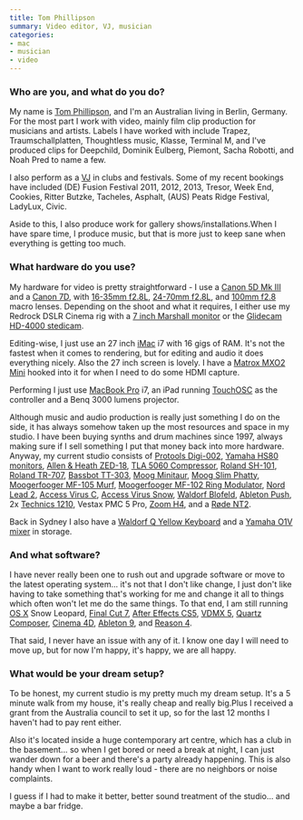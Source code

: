 ```yaml
---
title: Tom Phillipson
summary: Video editor, VJ, musician
categories:
- mac
- musician
- video
---
```


### Who are you, and what do you do?

My name is [Tom Phillipson](http://www.auto64.com/ "Tom's website."), and I'm an Australian living in Berlin, Germany. For the most part I work with video, mainly film clip production for musicians and artists. Labels I have worked with include Trapez, Traumschallplatten, Thoughtless music, Klasse, Terminal M, and I've produced clips for Deepchild, Dominik Eulberg, Piemont, Sacha Robotti, and Noah Pred to name a few.

I also perform as a [VJ](http://vimeo.com/57269796 "Tom's 2013 showreel on Vimeo.") in clubs and festivals. Some of my recent bookings have included (DE) Fusion Festival 2011, 2012, 2013, Tresor, Week End, Cookies, Ritter Butzke, Tacheles, Asphalt, (AUS) Peats Ridge Festival, LadyLux, Civic.

Aside to this, I also produce work for gallery shows/installations.When I have spare time, I produce music, but that is more just to keep sane when everything is getting too much.

### What hardware do you use?

My hardware for video is pretty straightforward - I use a [Canon 5D Mk III][eos-5d-mark-iii] and a [Canon 7D][eos-7d], with [16-35mm f2.8L][ef-16-35mm-f2.8l-ii-usm], [24-70mm f2.8L][ef-24-70mm-f2.8l-usm], and [100mm f2.8][ef-100mm-f2.8-macro-usm] macro lenses. Depending on the shoot and what it requires, I either use my Redrock DSLR Cinema rig with a [7 inch Marshall monitor][m-ct7] or the [Glidecam HD-4000 stedicam][hd-4000].

Editing-wise, I just use an 27 inch [iMac][] i7 with 16 gigs of RAM. It's not the fastest when it comes to rendering, but for editing and audio it does everything nicely. Also the 27 inch screen is lovely.  I have a [Matrox MXO2 Mini][mxo2-mini] hooked into it for when I need to do some HDMI capture.

Performing I just use [MacBook Pro][macbook-pro] i7, an iPad running [TouchOSC][touchosc-ios] as the controller and a Benq 3000 lumens projector.

Although music and audio production is really just something I do on the side, it has always somehow taken up the most resources and space in my studio. I have been buying synths and drum machines since 1997, always making sure if I sell something I put that money back into more hardware. Anyway, my current studio consists of [Protools Digi-002][digi-002], [Yamaha HS80 monitors][hs80m], [Allen & Heath ZED-18][zed-18], [TLA 5060 Compressor][5060], [Roland SH-101][sh-101], [Roland TR-707][tr-707], [Bassbot TT-303][tt-303], [Moog Minitaur][minitaur], [Moog Slim Phatty][slim-phatty], [Moogerfooger MF-105 Murf][mf-105m-midi-murf], [Moogerfooger MF-102 Ring Modulator][mf-102-ring-modulator], [Nord Lead 2][nord-lead-2], [Access Virus C][access-virus-c], [Access Virus Snow][access-virus-snow], [Waldorf Blofeld][blofeld], [Ableton Push][push], 2x [Technics 1210][sl-1210], Vestax PMC 5 Pro, [Zoom H4][h4], and a [Røde NT2][nt2].

Back in Sydney I also have a [Waldorf Q Yellow Keyboard][q] and a [Yamaha O1V mixer][01v] in storage.

### And what software?

I have never really been one to rush out and upgrade software or move to the latest operating system... it's not that I don't like change, I just don't like having to take something that's working for me and change it all to things which often won't let me do the same things. To that end, I am still running [OS X][macos] Snow Leopard, [Final Cut 7][final-cut-pro], [After Effects CS5][after-effects], [VDMX 5][vdmx], [Quartz Composer][quartz-composer], [Cinema 4D][cinema-4d], [Ableton 9][live], and [Reason 4][reason].

That said, I never have an issue with any of it. I know one day I will need to move up, but for now I'm happy, it's happy, we are all happy.

### What would be your dream setup?

To be honest, my current studio is my pretty much my dream setup.  It's a 5 minute walk from my house, it's really cheap and really big.Plus I received a grant from the Australia council to set it up, so for the last 12 months I haven't had to pay rent either.

Also it's located inside a huge contemporary art centre, which has a club in the basement... so when I get bored or need a break at night, I can just wander down for a beer and there's a party already happening. This is also handy when I want to work really loud - there are no neighbors or noise complaints.

I guess if I had to make it better, better sound treatment of the studio... and maybe a bar fridge.

[01v]: https://usa.yamaha.com/products/proaudio/mixers/digital-mixers/01v/ "A mixer."
[5060]: http://www.tlaudio.co.uk/docs/products/5060.shtml "An audio compressor."
[access-virus-c]: https://en.wikipedia.org/wiki/Access_Virus "An analog synth."
[access-virus-snow]: https://www.amazon.com/Access-Virus-Snow-Portable-Synthesizer/dp/B00188894M "A portable synth."
[after-effects]: https://www.adobe.com/products/aftereffects.html "Motion graphics and video editing software."
[blofeld]: https://en.wikipedia.org/wiki/Blofeld_(synthesizer) "A synth."
[cinema-4d]: https://www.maxon.net/en/products/cinema-4d-prime/who-should-use-it.html "3D rendering software."
[digi-002]: https://www.amazon.com/Digidesign-Digi-002-LE-Rackmount/dp/B0002H0GU0 "Multitrack studio hardware."
[ef-100mm-f2.8-macro-usm]: https://www.usa.canon.com/cusa/consumer/products/cameras/ef_lens_lineup/ef_100mm_f_2_8_macro_usm "A macro lens."
[ef-16-35mm-f2.8l-ii-usm]: https://www.usa.canon.com/cusa/consumer/products/cameras/ef_lens_lineup/ef_16_35mm_f_2_8l_ii_usm "A wide zoom lens for DSLRs."
[ef-24-70mm-f2.8l-usm]: http://usa.canon.com/cusa/consumer/products/cameras/ef_lens_lineup/ef_24_70mm_f_2_8l_usm "A zoom lens for cameras."
[eos-5d-mark-iii]: http://usa.canon.com/cusa/consumer/products/cameras/slr_cameras/eos_5d_mark_iii "A 22.3 megapixel DSLR."
[eos-7d]: https://www.usa.canon.com/cusa/consumer/products/cameras/slr_cameras/eos_7d "An 18 megapixel digital SLR."
[final-cut-pro]: https://en.wikipedia.org/wiki/Final_Cut_Pro "A nonlinear video editor."
[h4]: https://www.zoom.co.jp/english/products/h4/ "A digital audio recorder."
[hd-4000]: https://www.amazon.com/Glidecam-HD-4000-Hand-Held-Stabilizer/dp/B0021AES4G/ "A camera stabiliser."
[hs80m]: https://usa.yamaha.com/products/music-production/speakers/hs_series/hs80m/ "Studio speakers."
[imac]: https://www.apple.com/imac/ "An all-in-one computer."
[live]: https://www.ableton.com/en/live/ "Musical creation software."
[m-ct7]: http://www.lcdracks.com/monitors/model/M-CT7.php "A 7 inch LCD screen for DSLRs and HD video cameras."
[macbook-pro]: https://www.apple.com/macbook-pro/ "A laptop."
[macos]: https://en.wikipedia.org/wiki/MacOS "An operating system for Mac hardware."
[mf-102-ring-modulator]: https://www.moogmusic.com/products/moogerfoogers/mf-102-ring-modulator "An audio effect box."
[mf-105m-midi-murf]: https://www.moogmusic.com/products/moogerfoogers/mf-105m-midi-murf "An audio effects box."
[minitaur]: https://www.moogmusic.com/products/taurus/minitaur "A bass synth."
[mxo2-mini]: https://www.matrox.com/video/en/products/mxo2_mini/ "An HDMI and analog video/audio capturing device."
[nord-lead-2]: http://www.vintagesynth.com/clavia/nord2.php "A synthesizer."
[nt2]: http://recordinghacks.com/microphones/Rode/NT2 "A condensor microphone."
[push]: https://www.ableton.com/en/push/ "Unique music-making hardware."
[q]: http://www.vintagesynth.com/waldorf/waldorf_q.php "An analog synth."
[quartz-composer]: https://en.wikipedia.org/wiki/Quartz_Composer "A visual programming environment."
[reason]: https://www.propellerheads.se/reason "A virtual studio rack for creating music."
[sh-101]: https://en.wikipedia.org/wiki/Roland_SH-101 "A bass synth."
[sl-1210]: https://en.wikipedia.org/wiki/Technics_SL-1200 "A turntable."
[slim-phatty]: https://www.moogmusic.com/products/phattys/slim-phatty "An analog synth."
[touchosc-ios]: https://hexler.net/software/touchosc "An OSC and MIDI controller for iOS."
[tr-707]: https://en.wikipedia.org/wiki/Roland_TR-707 "A drum machine."
[tt-303]: https://www.cyclone-analogic.fr/en/34-bass-bot-tt-303-0701980493430.html "An audio sequencer."
[vdmx]: https://vidvox.net/ "Real-time video studio software for the Mac."
[zed-18]: https://www.allen-heath.com/ahproducts/zed-18/ "An audio mixer."
